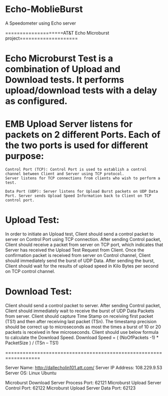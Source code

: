 # Echo-MoblieBurst
A Speedometer using Echo server

====================AT&T Echo Microburst project====================
# Echo Microburst Test is a combination of Upload and Download tests. It performs upload/download tests with a delay as configured.
# EMB Upload Server listens for packets on 2 different Ports. Each of the two ports is used for different purpose:

	Control Port (TCP): Control Port is used to establish a control channel between Client and Server using TCP protocol. 
	Server listens for TCP connections from clients who wish to perform a test.

	Data Port (UDP): Server listens for Upload Burst packets on UDP Data Port. Server sends Upload Speed Information back to Client on TCP control port.

# Upload Test: 
In order to initiate an Upload test, Client should send a control packet to server on Control Port using TCP connection. 
After sending Control packet, Client should receive a packet from server on TCP port, which indicates that Server has received the Upload Test Request from Client. 
Once the confirmation packet is received from server on Control channel, Client should immediately send the burst of UDP Data. 
After sending the burst, Client should wait for the results of upload speed in Kilo Bytes per second on TCP control channel.

# Download Test: 
Client should send a control packet to server.
After sending Control packet, Client should immediately wait to receive the burst of UDP Data Packets from server.
Client should capture Time Stamp on receiving first packet (TS1) and then after receiving last packet (TSn). 
The timestamp precision should be correct up to microseconds as most the times a burst of 10 or 20 packets is received in few microseconds.
Client should use below formula to calculate the Download Speed.
Download Speed = ( (NoOfPackets -1) * PacketSize ) / (TSn – TS1)

==================================================================

Server Name: http://dallecholin101.att.com/
Server IP Address: 108.229.9.53
Server OS: Linux Ubuntu

Microburst Download Server Process Port: 62121
Microburst Upload Server Control Port: 62122 
Microburst Upload Server Data Port: 62123
